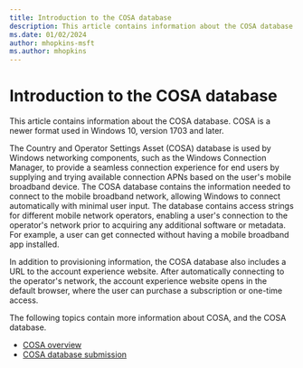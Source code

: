 ```yaml
---
title: Introduction to the COSA database
description: This article contains information about the COSA database. COSA is a newer format used in Windows 10, version 1703 and later.
ms.date: 01/02/2024
author: mhopkins-msft
ms.author: mhopkins
---
```


# Introduction to the COSA database

This article contains information about the COSA database. COSA is a newer format used in Windows 10, version 1703 and later.

The Country and Operator Settings Asset (COSA) database is used by Windows networking components, such as the Windows Connection Manager, to provide a seamless connection experience for end users by supplying and trying available connection APNs based on the user's mobile broadband device. The COSA database contains the information needed to connect to the mobile broadband network, allowing Windows to connect automatically with minimal user input. The database contains access strings for different mobile network operators, enabling a user's connection to the operator's network prior to acquiring any additional software or metadata. For example, a user can get connected without having a mobile broadband app installed.

In addition to provisioning information, the COSA database also includes a URL to the account experience website. After automatically connecting to the operator's network, the account experience website opens in the default browser, where the user can purchase a subscription or one-time access.

The following topics contain more information about COSA, and the COSA database.

- [COSA overview](cosa-overview.md)
- [COSA database submission](planning-your-desktop-cosa-database-submission.md)
